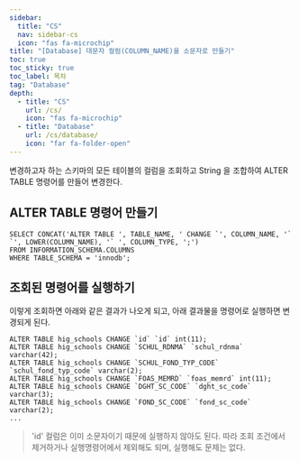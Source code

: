```yaml
---
sidebar:
  title: "CS"
  nav: sidebar-cs
  icon: "fas fa-microchip"
title: "[Database] 대문자 컬럼(COLUMN_NAME)을 소문자로 만들기"
toc: true
toc_sticky: true
toc_label: 목차
tag: "Database"
depth:
  - title: "CS"
    url: /cs/
    icon: "fas fa-microchip"
  - title: "Database"
    url: /cs/database/
    icon: "far fa-folder-open"
---
```

변경하고자 하는 스키마의 모든 테이블의 컬럼을 조회하고 String 을 조합하여 ALTER TABLE 명령어를 만들어 변경한다.  

## ALTER TABLE 명령어 만들기
```
SELECT CONCAT('ALTER TABLE ', TABLE_NAME, ' CHANGE `', COLUMN_NAME, '` `', LOWER(COLUMN_NAME), '` ', COLUMN_TYPE, ';') 
FROM INFORMATION_SCHEMA.COLUMNS 
WHERE TABLE_SCHEMA = 'innodb';
```

## 조회된 명령어를 실행하기
이렇게 조회하면 아래와 같은 결과가 나오게 되고, 아래 결과물을 명령어로 실행하면 변경되게 된다.
```
ALTER TABLE hig_schools CHANGE `id` `id` int(11);
ALTER TABLE hig_schools CHANGE `SCHUL_RDNMA` `schul_rdnma` varchar(42);
ALTER TABLE hig_schools CHANGE `SCHUL_FOND_TYP_CODE` `schul_fond_typ_code` varchar(2);
ALTER TABLE hig_schools CHANGE `FOAS_MEMRD` `foas_memrd` int(11);
ALTER TABLE hig_schools CHANGE `DGHT_SC_CODE` `dght_sc_code` varchar(3);
ALTER TABLE hig_schools CHANGE `FOND_SC_CODE` `fond_sc_code` varchar(2);
...
```
> 'id' 컬럼은 이미 소문자이기 때문에 실행하지 않아도 된다. 따라 조회 조건에서 제거하거나 실행명령어에서 제외해도 되며, 실행해도 문제는 없다.
